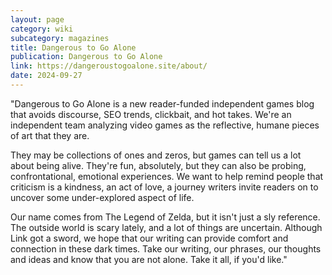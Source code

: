 ```yaml
---
layout: page
category: wiki
subcategory: magazines
title: Dangerous to Go Alone
publication: Dangerous to Go Alone
link: https://dangeroustogoalone.site/about/
date: 2024-09-27
---
```


"Dangerous to Go Alone is a new reader-funded independent games blog that avoids discourse, SEO trends, clickbait, and hot takes. We're an independent team analyzing video games as the reflective, humane pieces of art that they are.

They may be collections of ones and zeros, but games can tell us a lot about being alive. They're fun, absolutely, but they can also be probing, confrontational, emotional experiences. We want to help remind people that criticism is a kindness, an act of love, a journey writers invite readers on to uncover some under-explored aspect of life.

Our name comes from The Legend of Zelda, but it isn't just a sly reference. The outside world is scary lately, and a lot of things are uncertain. Although Link got a sword, we hope that our writing can provide comfort and connection in these dark times. Take our writing, our phrases, our thoughts and ideas and know that you are not alone. Take it all, if you'd like."
